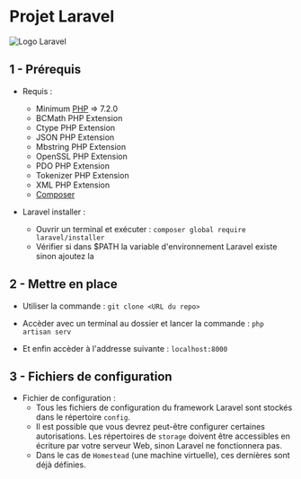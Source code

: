 # Projet Laravel

![Logo Laravel](https://miro.medium.com/max/1024/1*IQ9laxKlEm6CodFOZIbgLQ.png)

## 1 - Prérequis


* Requis :
    * Minimum [PHP](https://www.php.net/downloads.php) => 7.2.0
    * BCMath PHP Extension
    * Ctype PHP Extension
    * JSON PHP Extension
    * Mbstring PHP Extension
    * OpenSSL PHP Extension
    * PDO PHP Extension
    * Tokenizer PHP Extension
    * XML PHP Extension
    * [Composer](https://getcomposer.org/)

* Laravel installer :
    * Ouvrir un terminal et exécuter : `composer global require laravel/installer`
    * Vérifier si dans $PATH la variable d'environnement Laravel existe sinon ajoutez la


## 2 - Mettre en place

* Utiliser la commande : `git clone <URL du repo>`

* Accèder avec un terminal au dossier et lancer la commande : `php artisan serv`

* Et enfin accèder à l'addresse suivante : `localhost:8000`

## 3 - Fichiers de configuration

* Fichier de configuration :
    * Tous les fichiers de configuration du framework Laravel sont stockés dans le répertoire `config`.
    * Il est possible que vous devrez peut-être configurer certaines autorisations. Les répertoires de `storage` doivent être accessibles en écriture par votre serveur Web, sinon Laravel ne fonctionnera pas.
    * Dans le cas de `Homestead` (une machine virtuelle), ces dernières sont déjà définies.
